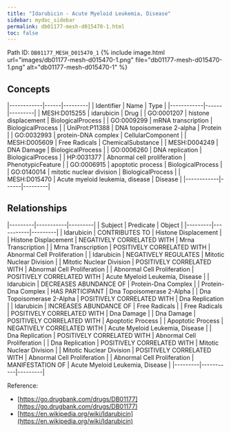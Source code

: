 ```yaml
---
title: "Idarubicin - Acute Myeloid Leukemia, Disease"
sidebar: mydoc_sidebar
permalink: db01177-mesh-d015470-1.html
toc: false 
---
```



Path ID: `DB01177_MESH_D015470_1`
{% include image.html url="images/db01177-mesh-d015470-1.png" file="db01177-mesh-d015470-1.png" alt="db01177-mesh-d015470-1" %}

## Concepts

|------------|------|---------|
| Identifier | Name | Type    |
|------------|------|---------|
| MESH:D015255 | idarubicin | Drug |
| GO:0001207 | histone displacement | BiologicalProcess |
| GO:0009299 | mRNA transcription | BiologicalProcess |
| UniProt:P11388 | DNA topoisomerase 2-alpha | Protein |
| GO:0032993 | protein-DNA complex | CellularComponent |
| MESH:D005609 | Free Radicals | ChemicalSubstance |
| MESH:D004249 | DNA Damage | BiologicalProcess |
| GO:0006260 | DNA replication | BiologicalProcess |
| HP:0031377 | Abnormal cell proliferation | PhenotypicFeature |
| GO:0006915 | apoptotic process | BiologicalProcess |
| GO:0140014 | mitotic nuclear division | BiologicalProcess |
| MESH:D015470 | Acute myeloid leukemia, disease | Disease |
|------------|------|---------|

## Relationships

|---------|-----------|---------|
| Subject | Predicate | Object  |
|---------|-----------|---------|
| Idarubicin | CONTRIBUTES TO | Histone Displacement |
| Histone Displacement | NEGATIVELY CORRELATED WITH | Mrna Transcription |
| Mrna Transcription | POSITIVELY CORRELATED WITH | Abnormal Cell Proliferation |
| Idarubicin | NEGATIVELY REGULATES | Mitotic Nuclear Division |
| Mitotic Nuclear Division | POSITIVELY CORRELATED WITH | Abnormal Cell Proliferation |
| Abnormal Cell Proliferation | POSITIVELY CORRELATED WITH | Acute Myeloid Leukemia, Disease |
| Idarubicin | DECREASES ABUNDANCE OF | Protein-Dna Complex |
| Protein-Dna Complex | HAS PARTICIPANT | Dna Topoisomerase 2-Alpha |
| Dna Topoisomerase 2-Alpha | POSITIVELY CORRELATED WITH | Dna Replication |
| Idarubicin | INCREASES ABUNDANCE OF | Free Radicals |
| Free Radicals | POSITIVELY CORRELATED WITH | Dna Damage |
| Dna Damage | POSITIVELY CORRELATED WITH | Apoptotic Process |
| Apoptotic Process | NEGATIVELY CORRELATED WITH | Acute Myeloid Leukemia, Disease |
| Dna Replication | POSITIVELY CORRELATED WITH | Abnormal Cell Proliferation |
| Dna Replication | POSITIVELY CORRELATED WITH | Mitotic Nuclear Division |
| Mitotic Nuclear Division | POSITIVELY CORRELATED WITH | Abnormal Cell Proliferation |
| Abnormal Cell Proliferation | MANIFESTATION OF | Acute Myeloid Leukemia, Disease |
|---------|-----------|---------|

Reference: 
  - [https://go.drugbank.com/drugs/DB01177](https://go.drugbank.com/drugs/DB01177)
  - [https://en.wikipedia.org/wiki/Idarubicin](https://en.wikipedia.org/wiki/Idarubicin)

